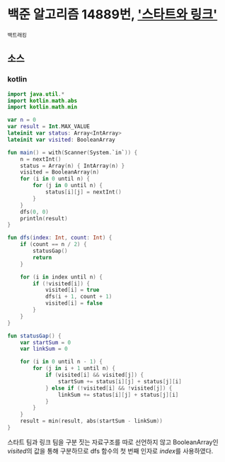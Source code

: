 # 백준 알고리즘 14889번, ['스타트와 링크'](https://www.acmicpc.net/problem/14889)

`백트래킹`

## 소스

### kotlin

```kotlin
import java.util.*
import kotlin.math.abs
import kotlin.math.min

var n = 0
var result = Int.MAX_VALUE
lateinit var status: Array<IntArray>
lateinit var visited: BooleanArray

fun main() = with(Scanner(System.`in`)) {
    n = nextInt()
    status = Array(n) { IntArray(n) }
    visited = BooleanArray(n)
    for (i in 0 until n) {
        for (j in 0 until n) {
            status[i][j] = nextInt()
        }
    }
    dfs(0, 0)
    println(result)
}

fun dfs(index: Int, count: Int) {
    if (count == n / 2) {
        statusGap()
        return
    }

    for (i in index until n) {
        if (!visited[i]) {
            visited[i] = true
            dfs(i + 1, count + 1)
            visited[i] = false
        }
    }
}

fun statusGap() {
    var startSum = 0
    var linkSum = 0

    for (i in 0 until n - 1) {
        for (j in i + 1 until n) {
            if (visited[i] && visited[j]) {
                startSum += status[i][j] + status[j][i]
            } else if (!visited[i] && !visited[j]) {
                linkSum += status[i][j] + status[j][i]
            }
        }
    }
    result = min(result, abs(startSum - linkSum))
}
```

스타트 팀과 링크 팀을 구분 짓는 자료구조를 따로 선언하지 않고 BooleanArray인 *visited*의 값을 통해 구분하므로 dfs 함수의 첫 번째 인자로 *index*를 사용하였다.